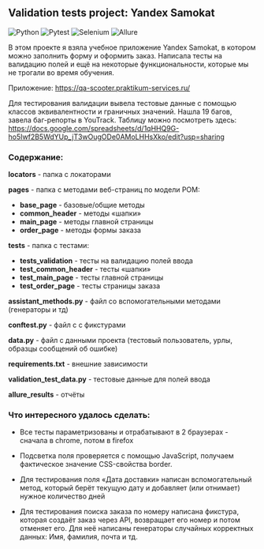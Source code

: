 ## Validation tests project: Yandex Samokat 
<img src="https://img.shields.io/badge/Python-gray?style=flat" alt="Python" /> <img src="https://img.shields.io/badge/Pytest-gray?style=flat" alt="Pytest" /> <img src="https://img.shields.io/badge/Selenium-gray?style=flat" alt="Selenium" /> <img src="https://img.shields.io/badge/Allure-gray?style=flat" alt="Allure" />

В этом проекте я взяла учебное приложение Yandex Samokat, в котором можно заполнить форму и оформить заказ. Написала тесты на валидацию полей и ещё на некоторые функциональности, которые мы не трогали во время обучения.

Приложение: https://qa-scooter.praktikum-services.ru/

Для тестирования валидации вывела тестовые данные с помощью классов эквивалентности и граничных значений.
Нашла 19 багов, завела баг-репорты в YouTrack. Таблицу можно посмотреть здесь:  
https://docs.google.com/spreadsheets/d/1qHHQ9G-ho5Iwf2B5WdYUp_jT3wOugODe0AMoLHHsXko/edit?usp=sharing

### Содержание:
**locators** - папка с локаторами

**pages** - папка с методами веб-страниц по модели РОМ:

- **base_page** - базовые/общие методы
- **common_header** - методы «шапки»
- **main_page** - методы главной страницы
- **order_page** - методы формы заказа

**tests** - папка с тестами:

- **tests_validation** - тесты на валидацию полей ввода
- **test_common_header** - тесты «шапки»
- **test_main_page** - тесты главной страницы
- **test_order_page** - тесты страницы заказа

**assistant_methods.py** - файл со вспомогательными методами (генераторы и тд)

**conftest.py** - файл с с фикстурами

**data.py** - файл с данными проекта (тестовый пользователь, урлы, образцы сообщений об ошибке)

**requirements.txt** - внешние зависимости

**validation_test_data.py** - тестовые данные для полей ввода

**allure_results** - отчёты

### Что интересного удалось сделать:

- Все тесты параметризованы и отрабатывают в 2 браузерах - сначала в chrome, потом в firefox

- Подсветка поля проверяется с помощью JavaScript, получаем фактическое значение CSS-свойства border.

- Для тестирования поля «Дата доставки» написан вспомогательный метод, который берёт
текущую дату и добавляет (или отнимает) нужное количество дней

- Для тестирования поиска заказа по номеру написана фикстура, которая создаёт заказ через API, возвращает его номер и потом отменяет его.
Для неё написаны генераторы случайных корректных данных: Имя, фамилия, почта и тд.









